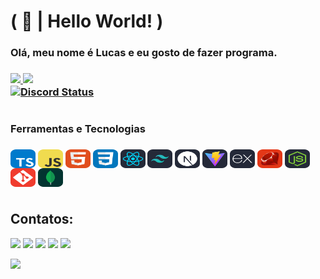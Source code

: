 
 # ( 👋 | Hello World! )

<h3>Olá, meu nome é Lucas e eu gosto de fazer programa.<h3/>

<div>
<a href="https://github.com/LucwsH">
<img loading="lazy" height="180em" src="https://github-readme-stats.vercel.app/api/top-langs/?username=LucwsH&layout=compact&langs_count=7&theme=dracula"/>
<img loading="lazy" height="180em" src="https://github-readme-stats.vercel.app/api?username=LucwsH&show_icons=true&theme=dracula&include_all_commits=true&count_private=true"/>
</div>
<a href="https://discord.com/users/955095844275781693" target="_blank">
<img heitght="180em" src="https://lanyard.cnrad.dev/api/1057354767111831623?bg=202020&borderRadius=10px" alt="Discord Status"/>
</a>
</div>

#
  
<div>
<div style="display: inline_block">
  <h3>Ferramentas e Tecnologias<h3/>

  <img align="center"  height="30" width="40" src="https://github.com/tandpfun/skill-icons/blob/main/icons/TypeScript.svg">
  <img align="center"  height="30" width="40" src="https://github.com/tandpfun/skill-icons/blob/main/icons/JavaScript.svg">
  <img align="center"  height="30" width="40" src="https://github.com/tandpfun/skill-icons/blob/main/icons/HTML.svg">
  <img align="center"  height="30" width="40" src="https://github.com/tandpfun/skill-icons/blob/main/icons/CSS.svg">
  <img align="center"  height="30" width="40" src="https://github.com/tandpfun/skill-icons/blob/main/icons/React-Dark.svg">
    <img align="center"  height="30" width="40" src="https://github.com/tandpfun/skill-icons/blob/main/icons/TailwindCSS-Dark.svg">
<img align="center"  height="30" width="40" src="https://github.com/tandpfun/skill-icons/blob/main/icons/NextJS-Dark.svg">
  <img align="center"  height="30" width="40" src="https://github.com/tandpfun/skill-icons/blob/main/icons/Vite-Dark.svg">
    <img align="center"  height="30" width="40" src="https://github.com/tandpfun/skill-icons/blob/main/icons/ExpressJS-Dark.svg">
    <img align="center" height="30" width="40" src="https://github.com/tandpfun/skill-icons/blob/main/icons/Ruby.svg">
  <img align="center"  height="30" width="40" src="https://github.com/tandpfun/skill-icons/blob/main/icons/NodeJS-Dark.svg">
  <img align="center"  height="30" width="40" src="https://github.com/tandpfun/skill-icons/blob/main/icons/Git.svg">
<img align="center"  height="30" width="40" src="https://github.com/tandpfun/skill-icons/blob/main/icons/MongoDB.svg">
</div>

#

## Contatos:

<div>
<a href="https://www.youtube.com/seu-canal-youtube-aqui" target="_blank"><img loading="lazy" src="https://img.shields.io/badge/YouTube-FF0000?style=for-the-badge&logo=youtube&logoColor=white" target="_blank"></a>
<a href="https://instagram.com/seu-usuário-instagram-aqui" target="_blank"><img loading="lazy" src="https://img.shields.io/badge/-Instagram-%23E4405F?style=for-the-badge&logo=instagram&logoColor=white" target="_blank"></a>
<a href="https://www.twitch.tv/seu-usuário-aqui" target="_blank"><img loading="lazy" src="https://img.shields.io/badge/Twitch-9146FF?style=for-the-badge&logo=twitch&logoColor=white" target="_blank"></a>
<a href = "mailto:contato@seu-usuário-aqui"><img loading="lazy" src="https://img.shields.io/badge/Gmail-D14836?style=for-the-badge&logo=gmail&logoColor=white" target="_blank"></a>
<a href="https://www.linkedin.com/in/seu-usuário-linkedln-aqui" target="_blank"><img loading="lazy" src="https://img.shields.io/badge/-LinkedIn-%230077B5?style=for-the-badge&logo=linkedin&logoColor=white" target="_blank"></a>   
</div>

<a href="https://discord.com/users/1057354767111831623"><img src="https://img.shields.io/badge/Discord-7289DA?style=for-the-badge&logo=discord&logoColor=white"></a> 




